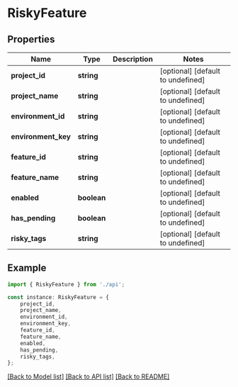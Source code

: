 # RiskyFeature


## Properties

Name | Type | Description | Notes
------------ | ------------- | ------------- | -------------
**project_id** | **string** |  | [optional] [default to undefined]
**project_name** | **string** |  | [optional] [default to undefined]
**environment_id** | **string** |  | [optional] [default to undefined]
**environment_key** | **string** |  | [optional] [default to undefined]
**feature_id** | **string** |  | [optional] [default to undefined]
**feature_name** | **string** |  | [optional] [default to undefined]
**enabled** | **boolean** |  | [optional] [default to undefined]
**has_pending** | **boolean** |  | [optional] [default to undefined]
**risky_tags** | **string** |  | [optional] [default to undefined]

## Example

```typescript
import { RiskyFeature } from './api';

const instance: RiskyFeature = {
    project_id,
    project_name,
    environment_id,
    environment_key,
    feature_id,
    feature_name,
    enabled,
    has_pending,
    risky_tags,
};
```

[[Back to Model list]](../README.md#documentation-for-models) [[Back to API list]](../README.md#documentation-for-api-endpoints) [[Back to README]](../README.md)
